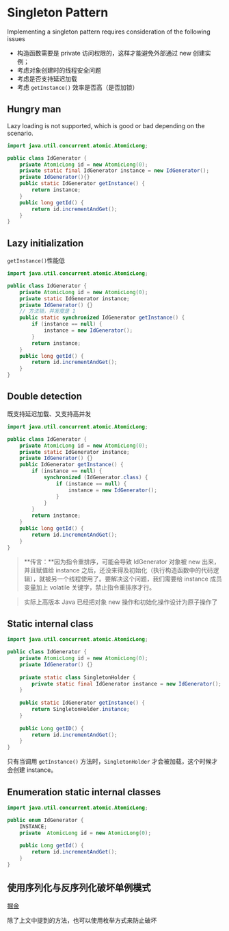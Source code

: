 # Singleton Pattern

Implementing a singleton pattern requires consideration of the following issues

- 构造函数需要是 private 访问权限的，这样才能避免外部通过 new 创建实例；
- 考虑对象创建时的线程安全问题
- 考虑是否支持延迟加载
- 考虑 `getInstance()` 效率是否高（是否加锁）

## Hungry man

Lazy loading is not supported, which is good or bad depending on the scenario.

```java
import java.util.concurrent.atomic.AtomicLong;

public class IdGenerator {
    private AtomicLong id = new AtomicLong(0);
    private static final IdGenerator instance = new IdGenerator();
    private IdGenerator(){}
    public static IdGenerator getInstance() {
        return instance;
    }
    public long getId() {
        return id.incrementAndGet();
    }
}
```

## Lazy initialization

`getInstance()`性能低

```java
import java.util.concurrent.atomic.AtomicLong;

public class IdGenerator {
    private AtomicLong id = new AtomicLong(0);
    private static IdGenerator instance;
    private IdGenerator() {}
    // 方法锁，并发度是 1
    public static synchronized IdGenerator getInstance() {
        if (instance == null) {
            instance = new IdGenerator();
        }
        return instance;
    }
    public long getId() {
        return id.incrementAndGet();
    }
}
```

## Double detection

既支持延迟加载、又支持高并发

```java
import java.util.concurrent.atomic.AtomicLong;

public class IdGenerator {
    private AtomicLong id = new AtomicLong(0);
    private static IdGenerator instance;
    private IdGenerator() {}
    public IdGenerator getInstance() {
        if (instance == null) {
            synchronized (IdGenerator.class) {
                if (instance == null) {
                    instance = new IdGenerator();
                }
            }
        }
        return instance;
    }
    public long getId() {
        return id.incrementAndGet();
    }
}
```

> **传言：**因为指令重排序，可能会导致 IdGenerator 对象被 new 出来，并且赋值给 instance 之后，还没来得及初始化（执行构造函数中的代码逻辑），就被另一个线程使用了。要解决这个问题，我们需要给 instance 成员变量加上 volatile 关键字，禁止指令重排序才行。

> 实际上高版本 Java 已经把对象 new 操作和初始化操作设计为原子操作了

## Static internal class

```java
import java.util.concurrent.atomic.AtomicLong;

public class IdGenerator {
    private AtomicLong id = new AtomicLong(0);
    private IdGenerator() {}
    
    private static class SingletonHolder {
        private static final IdGenerator instance = new IdGenerator();
    }
    
    public static IdGenerator getInstance() {
        return SingletonHolder.instance;
    }
    
    public Long getID() {
        return id.incrementAndGet();
    }
}
```

只有当调用 `getInstance()` 方法时，`SingletonHolder` 才会被加载，这个时候才会创建 instance。

## Enumeration static internal classes

```java
import java.util.concurrent.atomic.AtomicLong;

public enum IdGenerator {
    INSTANCE;
    private  AtomicLong id = new AtomicLong(0);
    
    public Long getId() {
        return id.incrementAndGet();
    }
}
```

## 使用序列化与反序列化破坏单例模式

[掘金](https://juejin.cn/post/6844903745772339214)

除了上文中提到的方法，也可以使用枚举方式来防止破坏
